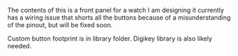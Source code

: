 The contents of this is a front panel
for a watch I am designing it currently
has a wiring issue that shorts all the
buttons because of a misunderstanding of
the pinout, but will be fixed soon.

Custom button footprint is in library folder.
Digikey library is also likely needed.
